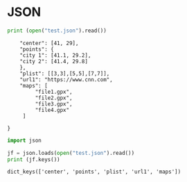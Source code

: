 # JSON

```python
print (open("test.json").read())
```

```text{
    "center": [41, 29],
    "points": {
	"city 1": [41.1, 29.2],
	"city 2": [41.4, 29.8]
    },
    "plist": [[3,3],[5,5],[7,7]],
    "url1": "https://www.cnn.com",
    "maps": [
	     "file1.gpx",
	     "file2.gpx",
	     "file3.gpx",
	     "file4.gpx"
     ]
	
}

```


```python
import json

jf = json.loads(open("test.json").read())
print (jf.keys())
```

```text
dict_keys(['center', 'points', 'plist', 'url1', 'maps'])
```




























